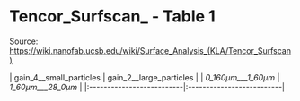 # Tencor_Surfscan_ - Table 1

Source: https://wiki.nanofab.ucsb.edu/wiki/Surface_Analysis_(KLA/Tencor_Surfscan)

| gain_4__small_particles   | gain_2__large_particles   |
| _0_160µm___1_60µm_        | _1_60µm___28_0µm_         |
|:--------------------------|:--------------------------|
